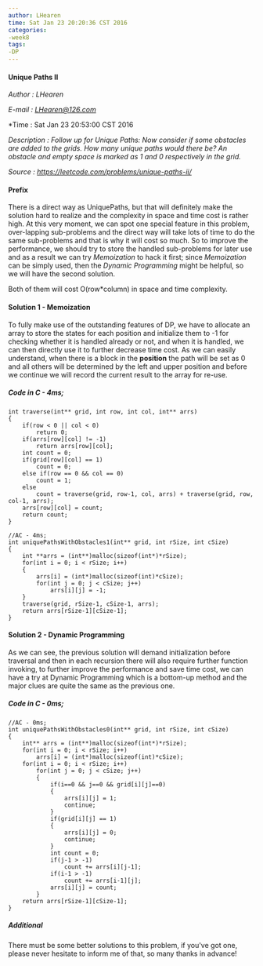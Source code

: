```yaml
---
author: LHearen
time: Sat Jan 23 20:20:36 CST 2016
categories: 
-week8
tags: 
-DP
---
```


#### Unique Paths II

*Author      : LHearen*

*E-mail      : LHearen@126.com*

*Time        : Sat Jan 23 20:53:00 CST 2016

*Description : Follow up for Unique Paths: Now consider if some obstacles are added to the grids. How many unique paths would there be? An obstacle and empty space is marked as 1 and 0 respectively in the grid.*

*Source      : https://leetcode.com/problems/unique-paths-ii/*

#### Prefix
There is a direct way as UniquePaths, but that will definitely make the solution hard to realize and the complexity in space and time cost is rather high. At this very moment, we can spot one special feature in this problem, over-lapping sub-problems and the direct way will take lots of time to do the same sub-problems and that is why it will cost so much. So to improve the performance, we should try to store the handled sub-problems for later use and as a result we can try *Memoization* to hack it first; since *Memoization* can be simply used, then the *Dynamic Programming* might be helpful, so we will have the second solution. 

Both of them will cost O(row*column) in space and time complexity.

#### Solution 1 - Memoization
To fully make use of the outstanding features of DP, we have to allocate an array to store the states for each position and initialize them to -1 for checking whether it is handled already or not, and when it is handled, we can then directly use it to further decrease time cost. As we can easily understand, when there is a block in the **position** the path will be set as 0 and all others will be determined by the left and upper position and before we continue we will record the current result to the array for re-use.


##### Code in C - 4ms;
```
int traverse(int** grid, int row, int col, int** arrs)
{
    if(row < 0 || col < 0)
        return 0;
    if(arrs[row][col] != -1)
        return arrs[row][col];
    int count = 0;
    if(grid[row][col] == 1)
        count = 0;
    else if(row == 0 && col == 0)
        count = 1;
    else
        count = traverse(grid, row-1, col, arrs) + traverse(grid, row, col-1, arrs);
    arrs[row][col] = count;
    return count;
}

//AC - 4ms;
int uniquePathsWithObstacles1(int** grid, int rSize, int cSize)
{
    int **arrs = (int**)malloc(sizeof(int*)*rSize);
    for(int i = 0; i < rSize; i++)
    {
        arrs[i] = (int*)malloc(sizeof(int)*cSize);
        for(int j = 0; j < cSize; j++)
            arrs[i][j] = -1;
    }
    traverse(grid, rSize-1, cSize-1, arrs);
    return arrs[rSize-1][cSize-1];
}
```

#### Solution 2 - Dynamic Programming
As we can see, the previous solution will demand initialization before traversal and then in each recursion there will also require further function invoking, to further improve the performance and save time cost, we can have a try at Dynamic Programming which is a bottom-up method and the major clues are quite the same as the previous one.

##### Code in C - 0ms;
```
//AC - 0ms;
int uniquePathsWithObstacles0(int** grid, int rSize, int cSize)
{
    int** arrs = (int**)malloc(sizeof(int*)*rSize);
    for(int i = 0; i < rSize; i++)
        arrs[i] = (int*)malloc(sizeof(int)*cSize);
    for(int i = 0; i < rSize; i++)
        for(int j = 0; j < cSize; j++)
        {
            if(i==0 && j==0 && grid[i][j]==0)
            {
                arrs[i][j] = 1;
                continue;
            }
            if(grid[i][j] == 1)
            {
                arrs[i][j] = 0;
                continue;
            }
            int count = 0;
            if(j-1 > -1)
                count += arrs[i][j-1];
            if(i-1 > -1)
                count += arrs[i-1][j];
            arrs[i][j] = count;
        }
    return arrs[rSize-1][cSize-1];
}
```

##### Additional
There must be some better solutions to this problem, if you've got one, please never hesitate to inform me of that, so many thanks in advance!

